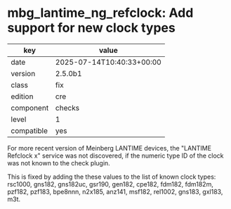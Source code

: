 [//]: # (werk v2)
# mbg_lantime_ng_refclock: Add support for new clock types

key        | value
---------- | ---
date       | 2025-07-14T10:40:33+00:00
version    | 2.5.0b1
class      | fix
edition    | cre
component  | checks
level      | 1
compatible | yes

For more recent version of Meinberg LANTIME devices, the "LANTIME Refclock x" service was not discovered, if the numeric type ID of the clock was not known to the check plugin.

This is fixed by adding the these values to the list of known clock types: rsc1000, gns182, gns182uc, gsr190, gen182, cpe182, fdm182, fdm182m, pzf182, pzf183, bpe8nnn, n2x185, anz141, msf182, rel1002, gns183, gxl183, m3t.

